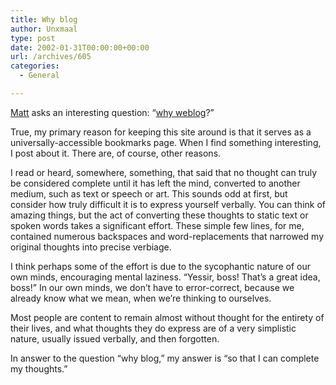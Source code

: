 ```yaml
---
title: Why blog
author: Unxmaal
type: post
date: 2002-01-31T00:00:00+00:00
url: /archives/605
categories:
  - General

---
```

[Matt][1] asks an interesting question: &#8220;[why weblog][2]?&#8221;

True, my primary reason for keeping this site around is that it serves as a universally-accessible bookmarks page. When I find something interesting, I post about it. There are, of course, other reasons. 

I read or heard, somewhere, something, that said that no thought can truly be considered complete until it has left the mind, converted to another medium, such as text or speech or art. This sounds odd at first, but consider how truly difficult it is to express yourself verbally. You can think of amazing things, but the act of converting these thoughts to static text or spoken words takes a significant effort. These simple few lines, for me, contained numerous backspaces and word-replacements that narrowed my original thoughts into precise verbiage.

I think perhaps some of the effort is due to the sycophantic nature of our own minds, encouraging mental laziness. &#8220;Yessir, boss! That&#8217;s a great idea, boss!&#8221; In our own minds, we don&#8217;t have to error-correct, because we already know what we mean, when we&#8217;re thinking to ourselves. 

Most people are content to remain almost without thought for the entirety of their lives, and what thoughts they do express are of a very simplistic nature, usually issued verbally, and then forgotten. 

In answer to the question &#8220;why blog,&#8221; my answer is &#8220;so that I can complete my thoughts.&#8221;

 [1]: http://unxmaal.com/cgi-bin/clickcount.cgi?action=jump&URL=http://ezrael.org/burning/
 [2]: http://ezrael.org/burning/archive/000473.html#000473